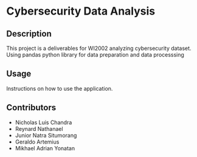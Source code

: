 # Cybersecurity Data Analysis

## Description
This project is a deliverables for WI2002 analyzing cybersecurity dataset. Using pandas python library for data preparation and data processsing

## Usage
Instructions on how to use the application.

## Contributors
- Nicholas Luis Chandra
- Reynard Nathanael
- Junior Natra Situmorang
- Geraldo Artemius
- Mikhael Adrian Yonatan

